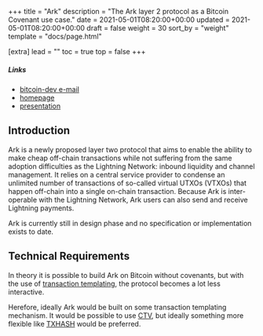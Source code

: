 +++
title = "Ark"
description = "The Ark layer 2 protocol as a Bitcoin Covenant use case."
date = 2021-05-01T08:20:00+00:00
updated = 2021-05-01T08:20:00+00:00
draft = false
weight = 30
sort_by = "weight"
template = "docs/page.html"

[extra]
lead = ""
toc = true
top = false
+++

##### Links

- [bitcoin-dev e-mail](https://lists.linuxfoundation.org/pipermail/bitcoin-dev/2023-May/021694.html)
- [homepage](https://www.arkpill.me/)
- [presentation](https://roose.io/presentations/understanding-ark.pdf)


## Introduction

Ark is a newly proposed layer two protocol that aims to enable the ability to make cheap off-chain
transactions while not suffering from the same adoption difficulties as the Lightning Network:
inbound liquidity and channel management. It relies on a central service provider to condense an
unlimited number of transactions of so-called virtual UTXOs (VTXOs) that happen off-chain into a
single on-chain transaction. Because Ark is inter-operable with the Lightning Network, Ark users can
also send and receive Lightning payments.

Ark is currently still in design phase and no specification or implementation exists to date.


## Technical Requirements

In theory it is possible to build Ark on Bitcoin without covenants, but with the use of [transaction
templating](/use-cases/tx-templating), the protocol becomes a lot less interactive.

Herefore, ideally Ark would be built on some transaction templating mechanism. It would be possible
to use [CTV](/proposals/ctv), but ideally something more flexible like
[TXHASH](/proposals/txhash) would be preferred.

